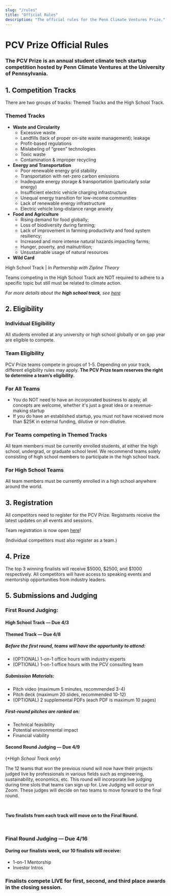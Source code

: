```yaml
---
slug: "/rules"
title: "Official Rules"
description: "The official rules for the Penn Climate Ventures Prize."
---
```


# **PCV Prize Official Rules**


### **The PCV Prize is an annual student climate tech startup competition hosted by Penn Climate Ventures at the University of Pennsylvania.**


## **1. Competition Tracks**

There are two groups of tracks: Themed Tracks and the High School Track.


### **Themed Tracks**

* **Waste and Circularity**
    * Excessive waste
    * Landfills (lack of proper on-site waste management); leakage
    * Profit-based regulations
    * Mislabeling of “green” technologies
    * Toxic waste
    * Contamination & improper recycling
* **Energy and Transportation**
    * Poor renewable energy grid stability 
    * Transportation with net-zero carbon emissions
    * Inadequate energy storage & transportation (particularly solar energy)
    * Insufficient electric vehicle charging infrastructure
    * Unequal energy transition for low-income communities
    * Lack of renewable energy infrastructure
    * Electric vehicle long-distance range anxiety
* **Food and Agriculture**
    * Rising demand for food globally; 
    * Loss of biodiversity during farming; 
    * Lack of improvement in farming productivity and food system resiliency; 
    * Increased and more intense natural hazards impacting farms; 
    * Hunger, poverty, and malnutrition;
    * Unsustainable usage of natural resources
* **Wild Card**

<h3Line>High School Track</h3Line> | *In Partnership with Zipline Theory*

Teams competing in the High School Track are NOT required to adhere to a specific topic but still must be related to climate action.

_For more details about the **high school track**, see [here](https://docs.google.com/document/d/1fs6Qsa8faxrbPpHsgLzlkkUKkCI2n0cb722XdPr4HcQ/edit?usp=sharing)_


## **2. Eligibility**


### **Individual Eligibility**

All students enrolled at any university or high school globally or on gap year are eligible to compete.

### **Team Eligibility**

PCV Prize teams compete in groups of 1-5. Depending on your track, different eligibility rules may apply. **The PCV Prize team reserves the right to determine a team’s eligibility.**


### **For All Teams**

* You do NOT need to have an incorporated business to apply; all concepts are welcome, whether it's just a great idea or a revenue-making startup
* If you do have an established startup, you must not have received more than $25K in external funding, dilutive or non-dilutive.


### **For Teams competing in Themed Tracks**

All team members must be currently enrolled students, at either the high school, undergrad, or graduate school level. We recommend teams solely consisting of high school members to participate in the high school track.


### **For High School Teams**

All team members must be currently enrolled in a high school anywhere around the world.


## **3. Registration**

All competitors need to register for the PCV Prize. Registrants receive the latest updates on all events and sessions.

<!-- Individual registration is now open [here](https://tinyurl.com/PCV22Signup)! -->

Team registration is now open [here](https://tinyurl.com/PCV22team)!

(Individual competitors must also register as a team.)

## **4. Prize**

The top 3 winning finalists will receive $5000, $2500, and $1000 respectively. All competitors will
have access to speaking events and mentorship opportunities from industry leaders.



## **5. Submissions and Judging**


### **First Round Judging:**

#### **High School Track — Due 4/3**
#### **Themed Track — Due 4/8**

##### **Before the first round, teams will have the opportunity to attend:**

* (OPTIONAL) 1-on-1 office hours with industry experts
* (OPTIONAL) 1-on-1 office hours with the PCV consulting team

##### **Submission Materials:**

* Pitch video (maximum 5 minutes, recommended 3-4)
* Pitch deck (maximum 20 slides, recommended 10-12)
* (OPTIONAL) 2 supplemental PDFs (each PDF is maximum 10 pages)

##### **First-round pitches are ranked on:**

* Technical feasibility
* Potential environmental impact
* Financial viability 

#### Second Round Judging — Due 4/9
(_\*High School Track only_)

The 12 teams that won the previous round will now have their projects judged live by professionals in various fields such as engineering, sustainability, economics, etc. This round will incorporate live judging during time slots that teams can sign up for. Live Judging will occur on Zoom. These judges will decide on two teams to move forward to the final round. 


<br/>

**Two finalists from each track will move on to the Final Round.**

<br/>

### **Final Round Judging — Due 4/16**

#### **During our finalists week, our 10 finalists will receive:**

* 1-on-1 Mentorship
* Investor Intros

### **Finalists compete LIVE for first, second, and third place awards in the closing session.**
